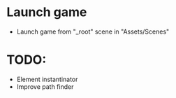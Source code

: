 # Launch game
- Launch game from "_root" scene in "Assets/Scenes"


# TODO:
- Element instantinator
- Improve path finder